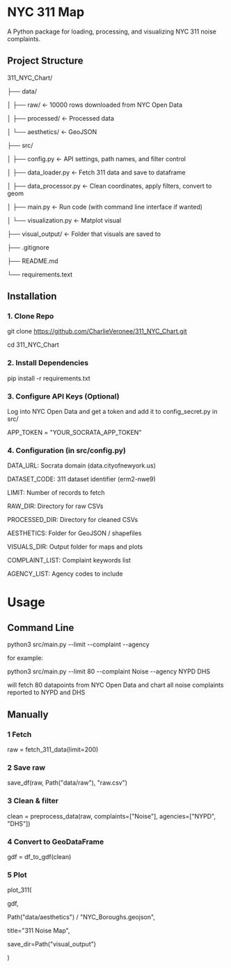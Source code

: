# NYC 311 Map

A Python package for loading, processing, and visualizing NYC 311 noise complaints.

## Project Structure

311_NYC_Chart/

├── data/

│ ├── raw/ ← 10000 rows downloaded from NYC Open Data

│ ├── processed/ ← Processed data

│ └── aesthetics/ ← GeoJSON

├── src/

│ ├── config.py ← API settings, path names, and filter control

│ ├── data_loader.py ← Fetch 311 data and save to dataframe

│ ├── data_processor.py ← Clean coordinates, apply filters, convert to geom

│ ├── main.py ← Run code (with command line interface if wanted)

│ └── visualization.py ← Matplot visual

├── visual_output/ ← Folder that visuals are saved to

├── .gitignore

├── README.md

└── requirements.text

## Installation

### 1. Clone Repo

git clone https://github.com/CharlieVeronee/311_NYC_Chart.git

cd 311_NYC_Chart

### 2. Install Dependencies

pip install -r requirements.txt

### 3. Configure API Keys (Optional)

Log into NYC Open Data and get a token and add it to config_secret.py in src/

APP_TOKEN = "YOUR_SOCRATA_APP_TOKEN"

### 4. Configuration (in src/config.py)

DATA_URL: Socrata domain (data.cityofnewyork.us)

DATASET_CODE: 311 dataset identifier (erm2-nwe9)

LIMIT: Number of records to fetch

RAW_DIR: Directory for raw CSVs

PROCESSED_DIR: Directory for cleaned CSVs

AESTHETICS: Folder for GeoJSON / shapefiles

VISUALS_DIR: Output folder for maps and plots

COMPLAINT_LIST: Complaint keywords list

AGENCY_LIST: Agency codes to include

# Usage

## Command Line

python3 src/main.py --limit --complaint --agency

for example:

python3 src/main.py --limit 80 --complaint Noise --agency NYPD DHS

will fetch 80 datapoints from NYC Open Data and chart all noise complaints reported to NYPD and DHS

## Manually

### 1 Fetch

raw = fetch_311_data(limit=200)

### 2 Save raw

save_df(raw, Path("data/raw"), "raw.csv")

### 3 Clean & filter

clean = preprocess_data(raw, complaints=["Noise"], agencies=["NYPD", "DHS"])

### 4 Convert to GeoDataFrame

gdf = df_to_gdf(clean)

### 5 Plot

plot_311(

gdf,

Path("data/aesthetics") / "NYC_Boroughs.geojson",

title="311 Noise Map",

save_dir=Path("visual_output")

)
